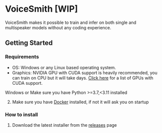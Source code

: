 # VoiceSmith [WIP]

VoiceSmith makes it possible to train and infer on both single and multispeaker models without any coding experience.

## Getting Started

### Requirements

* OS: Windows or any Linux based operating system.
* Graphics: NVIDIA GPU with CUDA support is heavily recommended, you can train on CPU but it will take days. [Click here](https://developer.nvidia.com/cuda-gpus) for a list of GPUs with CUDA support.


Windows or 
Make sure you have Python >=3.7,<3.11 installed

2. Make sure you have [Docker](https://docs.docker.com/get-docker/) installed, if not it will ask you on startup

### How to install

1. Download the latest installer from the [releases](https://github.com/dunky11/voicesmith/releases) page
